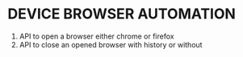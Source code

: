 # DEVICE BROWSER AUTOMATION

1. API to open a browser either chrome or firefox
2. API to close an opened browser with history or without 